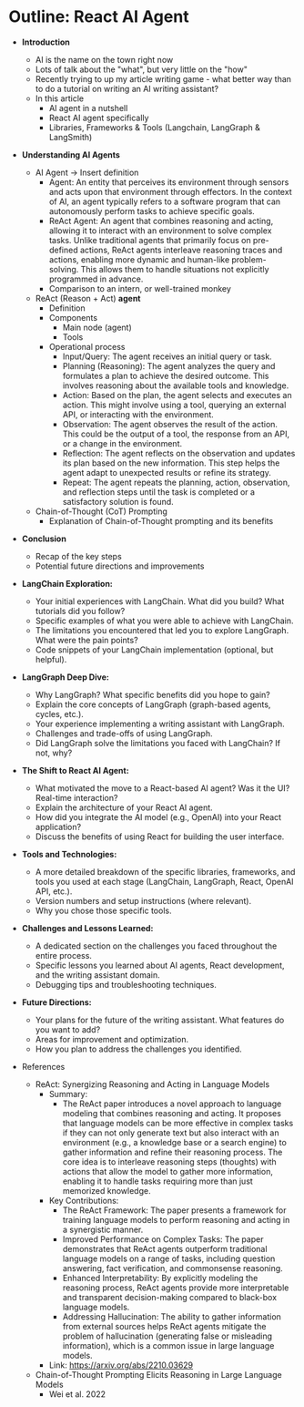 # Outline: React AI Agent

*   **Introduction**
    *   AI is the name on the town right now
    *   Lots of talk about the "what", but very little on the "how"
    *   Recently trying to up my article writing game - what better way than to do a tutorial on writing an AI writing assistant?
    *   In this article
        *   AI agent in a nutshell
        *   React AI agent specifically
        *   Libraries, Frameworks & Tools (Langchain, LangGraph & LangSmith)

*   **Understanding AI Agents**
    *   AI Agent -> Insert definition
        *   Agent: An entity that perceives its environment through sensors and acts upon that environment through effectors. In the context of AI, an agent typically refers to a software program that can autonomously perform tasks to achieve specific goals.
        *   ReAct Agent: An agent that combines reasoning and acting, allowing it to interact with an environment to solve complex tasks. Unlike traditional agents that primarily focus on pre-defined actions, ReAct agents interleave reasoning traces and actions, enabling more dynamic and human-like problem-solving. This allows them to handle situations not explicitly programmed in advance.
        *   Comparison to an intern, or well-trained monkey
    *   ReAct (Reason + Act) **agent**
        *   Definition
        *   Components
            *   Main node (agent)
            *   Tools
        *   Operational process
            *   Input/Query: The agent receives an initial query or task.
            *   Planning (Reasoning): The agent analyzes the query and formulates a plan to achieve the desired outcome. This involves reasoning about the available tools and knowledge.
            *   Action: Based on the plan, the agent selects and executes an action. This might involve using a tool, querying an external API, or interacting with the environment.
            *   Observation: The agent observes the result of the action. This could be the output of a tool, the response from an API, or a change in the environment.
            *   Reflection: The agent reflects on the observation and updates its plan based on the new information. This step helps the agent adapt to unexpected results or refine its strategy.
            *   Repeat: The agent repeats the planning, action, observation, and reflection steps until the task is completed or a satisfactory solution is found.
    *   Chain-of-Thought (CoT) Prompting
        *   Explanation of Chain-of-Thought prompting and its benefits

*   **Conclusion**
    *   Recap of the key steps
    *   Potential future directions and improvements
*   **LangChain Exploration:**
    *   Your initial experiences with LangChain. What did you build? What tutorials did you follow?
    *   Specific examples of what you were able to achieve with LangChain.
    *   The limitations you encountered that led you to explore LangGraph. What were the pain points?
    *   Code snippets of your LangChain implementation (optional, but helpful).

*   **LangGraph Deep Dive:**
    *   Why LangGraph? What specific benefits did you hope to gain?
    *   Explain the core concepts of LangGraph (graph-based agents, cycles, etc.).
    *   Your experience implementing a writing assistant with LangGraph.
    *   Challenges and trade-offs of using LangGraph.
    *   Did LangGraph solve the limitations you faced with LangChain? If not, why?

*   **The Shift to React AI Agent:**
    *   What motivated the move to a React-based AI agent? Was it the UI? Real-time interaction?
    *   Explain the architecture of your React AI agent.
    *   How did you integrate the AI model (e.g., OpenAI) into your React application?
    *   Discuss the benefits of using React for building the user interface.

*   **Tools and Technologies:**
    *   A more detailed breakdown of the specific libraries, frameworks, and tools you used at each stage (LangChain, LangGraph, React, OpenAI API, etc.).
    *   Version numbers and setup instructions (where relevant).
    *   Why you chose those specific tools.

*   **Challenges and Lessons Learned:**
    *   A dedicated section on the challenges you faced throughout the entire process.
    *   Specific lessons you learned about AI agents, React development, and the writing assistant domain.
    *   Debugging tips and troubleshooting techniques.

*   **Future Directions:**
    *   Your plans for the future of the writing assistant. What features do you want to add?
    *   Areas for improvement and optimization.
    *   How you plan to address the challenges you identified.

* References
  *   ReAct: Synergizing Reasoning and Acting in Language Models
        *   Summary:
            *   The ReAct paper introduces a novel approach to language modeling that combines reasoning and acting. It proposes that language models can be more effective in complex tasks if they can not only generate text but also interact with an environment (e.g., a knowledge base or a search engine) to gather information and refine their reasoning process. The core idea is to interleave reasoning steps (thoughts) with actions that allow the model to gather more information, enabling it to handle tasks requiring more than just memorized knowledge.
        *   Key Contributions:
            *   The ReAct Framework: The paper presents a framework for training language models to perform reasoning and acting in a synergistic manner.
            *   Improved Performance on Complex Tasks: The paper demonstrates that ReAct agents outperform traditional language models on a range of tasks, including question answering, fact verification, and commonsense reasoning.
            *   Enhanced Interpretability: By explicitly modeling the reasoning process, ReAct agents provide more interpretable and transparent decision-making compared to black-box language models.
            *   Addressing Hallucination: The ability to gather information from external sources helps ReAct agents mitigate the problem of hallucination (generating false or misleading information), which is a common issue in large language models.
        *   Link: https://arxiv.org/abs/2210.03629
  *   Chain-of-Thought Prompting Elicits Reasoning in Large Language Models
        *   Wei et al. 2022